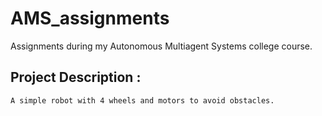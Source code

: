 # AMS_assignments
Assignments during my Autonomous Multiagent Systems college course.

## Project Description :
    A simple robot with 4 wheels and motors to avoid obstacles.
